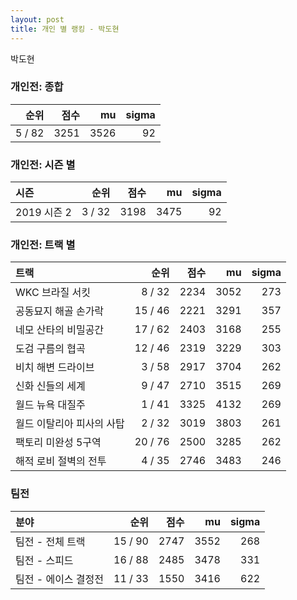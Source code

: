 ```yaml
---
layout: post
title: 개인 별 랭킹 - 박도현
---
```


박도현

### 개인전: 종합

| 순위 | 점수 | mu | sigma |
|---:|---:|---:|---:|
| 5 / 82 | 3251 | 3526 | 92 |

### 개인전: 시즌 별

| 시즌 | 순위 | 점수 | mu | sigma |
|:---|---:|---:|---:|---:|
| 2019 시즌 2 | 3 / 32 | 3198 | 3475 | 92 |

### 개인전: 트랙 별

| 트랙 | 순위 | 점수 | mu | sigma |
|:---|---:|---:|---:|---:|
| WKC 브라질 서킷 | 8 / 32 | 2234 | 3052 | 273 |
| 공동묘지 해골 손가락 | 15 / 46 | 2221 | 3291 | 357 |
| 네모 산타의 비밀공간 | 17 / 62 | 2403 | 3168 | 255 |
| 도검 구름의 협곡 | 12 / 46 | 2319 | 3229 | 303 |
| 비치 해변 드라이브 | 3 / 58 | 2917 | 3704 | 262 |
| 신화 신들의 세계 | 9 / 47 | 2710 | 3515 | 269 |
| 월드 뉴욕 대질주 | 1 / 41 | 3325 | 4132 | 269 |
| 월드 이탈리아 피사의 사탑 | 2 / 32 | 3019 | 3803 | 261 |
| 팩토리 미완성 5구역 | 20 / 76 | 2500 | 3285 | 262 |
| 해적 로비 절벽의 전투 | 4 / 35 | 2746 | 3483 | 246 |

### 팀전

| 분야 | 순위 | 점수 | mu | sigma |
|:---|---:|---:|---:|---:|
| 팀전 - 전체 트랙 | 15 / 90 | 2747 | 3552 | 268 |
| 팀전 - 스피드 | 16 / 88 | 2485 | 3478 | 331 |
| 팀전 - 에이스 결정전 | 11 / 33 | 1550 | 3416 | 622 |
